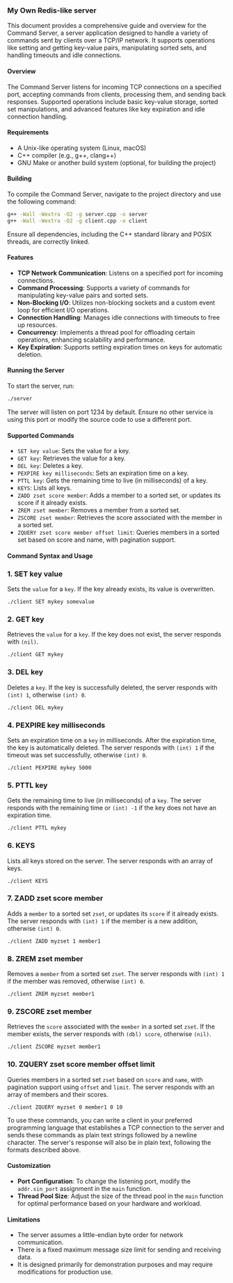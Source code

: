 ### My Own Redis-like server

This document provides a comprehensive guide and overview for the Command Server, a server application designed to handle a variety of commands sent by clients over a TCP/IP network. It supports operations like setting and getting key-value pairs, manipulating sorted sets, and handling timeouts and idle connections.

#### Overview

The Command Server listens for incoming TCP connections on a specified port, accepting commands from clients, processing them, and sending back responses. Supported operations include basic key-value storage, sorted set manipulations, and advanced features like key expiration and idle connection handling.

#### Requirements

-   A Unix-like operating system (Linux, macOS)
-   C++ compiler (e.g., g++, clang++)
-   GNU Make or another build system (optional, for building the project)

#### Building

To compile the Command Server, navigate to the project directory and use the following command:

```bash
g++ -Wall -Wextra -O2 -g server.cpp -o server
g++ -Wall -Wextra -O2 -g client.cpp -o client
```

Ensure all dependencies, including the C++ standard library and POSIX threads, are correctly linked.

#### Features

-   **TCP Network Communication**: Listens on a specified port for incoming connections.
-   **Command Processing**: Supports a variety of commands for manipulating key-value pairs and sorted sets.
-   **Non-Blocking I/O**: Utilizes non-blocking sockets and a custom event loop for efficient I/O operations.
-   **Connection Handling**: Manages idle connections with timeouts to free up resources.
-   **Concurrency**: Implements a thread pool for offloading certain operations, enhancing scalability and performance.
-   **Key Expiration**: Supports setting expiration times on keys for automatic deletion.

#### Running the Server

To start the server, run:

```bash
./server
```

The server will listen on port 1234 by default. Ensure no other service is using this port or modify the source code to use a different port.

#### Supported Commands

-   `SET key value`: Sets the value for a key.
-   `GET key`: Retrieves the value for a key.
-   `DEL key`: Deletes a key.
-   `PEXPIRE key milliseconds`: Sets an expiration time on a key.
-   `PTTL key`: Gets the remaining time to live (in milliseconds) of a key.
-   `KEYS`: Lists all keys.
-   `ZADD zset score member`: Adds a member to a sorted set, or updates its score if it already exists.
-   `ZREM zset member`: Removes a member from a sorted set.
-   `ZSCORE zset member`: Retrieves the score associated with the member in a sorted set.
-   `ZQUERY zset score member offset limit`: Queries members in a sorted set based on score and name, with pagination support.

#### Command Syntax and Usage

### 1. SET key value

Sets the `value` for a `key`. If the key already exists, its value is overwritten.

```
./client SET mykey somevalue
```

### 2. GET key

Retrieves the `value` for a `key`. If the key does not exist, the server responds with `(nil)`.

```
./client GET mykey
```

### 3. DEL key

Deletes a `key`. If the key is successfully deleted, the server responds with `(int) 1`, otherwise `(int) 0`.

```
./client DEL mykey
```

### 4. PEXPIRE key milliseconds

Sets an expiration time on a `key` in milliseconds. After the expiration time, the key is automatically deleted. The server responds with `(int) 1` if the timeout was set successfully, otherwise `(int) 0`.

```
./client PEXPIRE mykey 5000
```

### 5. PTTL key

Gets the remaining time to live (in milliseconds) of a `key`. The server responds with the remaining time or `(int) -1` if the key does not have an expiration time.

```
./client PTTL mykey
```

### 6. KEYS

Lists all keys stored on the server. The server responds with an array of keys.

```
./client KEYS
```

### 7. ZADD zset score member

Adds a `member` to a sorted set `zset`, or updates its `score` if it already exists. The server responds with `(int) 1` if the member is a new addition, otherwise `(int) 0`.

```
./client ZADD myzset 1 member1
```

### 8. ZREM zset member

Removes a `member` from a sorted set `zset`. The server responds with `(int) 1` if the member was removed, otherwise `(int) 0`.

```
./client ZREM myzset member1
```

### 9. ZSCORE zset member

Retrieves the `score` associated with the `member` in a sorted set `zset`. If the member exists, the server responds with `(dbl) score`, otherwise `(nil)`.

```
./client ZSCORE myzset member1
```

### 10. ZQUERY zset score member offset limit

Queries members in a sorted set `zset` based on `score` and `name`, with pagination support using `offset` and `limit`. The server responds with an array of members and their scores.

```
./client ZQUERY myzset 0 member1 0 10
```

To use these commands, you can write a client in your preferred programming language that establishes a TCP connection to the server and sends these commands as plain text strings followed by a newline character. The server's response will also be in plain text, following the formats described above.

#### Customization

-   **Port Configuration**: To change the listening port, modify the `addr.sin_port` assignment in the `main` function.
-   **Thread Pool Size**: Adjust the size of the thread pool in the `main` function for optimal performance based on your hardware and workload.

#### Limitations

-   The server assumes a little-endian byte order for network communication.
-   There is a fixed maximum message size limit for sending and receiving data.
-   It is designed primarily for demonstration purposes and may require modifications for production use.
